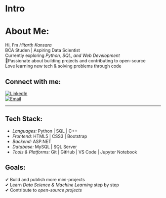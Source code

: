 # Intro
# About Me:
Hi, I'm *Hitarth Kansara*  
 BCA Studen |  Aspiring Data Scientist  
 Currently exploring *Python, SQL, and Web Development*  
🚀Passionate about building projects and contributing to open-source  
 Love learning new tech & solving problems through code  

## Connect with me:
[![LinkedIn](https://img.shields.io/badge/LinkedIn-Connect-blue?logo=linkedin)](https://www.linkedin.com/in/hitarth-kansara-078b82366)   
[![Email](https://img.shields.io/badge/Email-Contact-red?logo=gmail)](mailto:hitarthkansara2005@gmail.com)  


---

##  Tech Stack:
- *Languages:* Python  | SQL | C++  
- *Frontend:* HTML5 | CSS3 | Bootstrap 
- *Backend:* ASP.NET  
- *Database:* MySQL | SQL Server  
- *Tools & Platforms:* Git | GitHub | VS Code | Jupyter Notebook  


##  Goals:
✔ Build and publish more mini-projects  
✔ Learn *Data Science & Machine Learning* step by step  
✔ Contribute to *open-source projects*  
